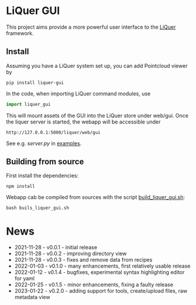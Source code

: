 # LiQuer GUI

This project aims provide a more powerful user interface to the [LiQuer](https://orest-d.github.io/liquer/) framework.

## Install

Assuming you have a LiQuer system set up, you can add Pointcloud viewer by

```
pip install liquer-gui
```

In the code, when importing LiQuer command modules, use

```python
import liquer_gui
```

This will mount assets of the GUI into the LiQuer store under web/gui.
Once the liquer server is started, the webapp will be accessible under

```
http://127.0.0.1:5000/liquer/web/gui
```

See e.g. *server.py* in [examples](https://github.com/orest-d/liquer-gui/tree/master/liquer-gui/examples).

## Building from source

First install the dependencies:

```
npm install
```

Webapp cab be compiled from sources with the script [build_liquer_gui.sh](https://github.com/orest-d/liquer-gui/blob/master/build_liquer_gui.sh):

```
bash buils_liquer_gui.sh
```

# News

- 2021-11-28 - v0.0.1  - initial release
- 2021-11-28 - v0.0.2  - improving directory view
- 2021-11-28 - v0.0.3  - fixes and remove data from recipes
- 2022-01-03 - v0.1.0  - many enhancements, first relatively usable release
- 2022-01-12 - v0.1.4  - bugfixes, experimental syntax highlighting editor for yaml
- 2022-01-25 - v0.1.5  - minor enhancements, fixing a faulty release
- 2023-01-22 - v0.2.0  - adding support for tools, create/upload files, raw metadata view
